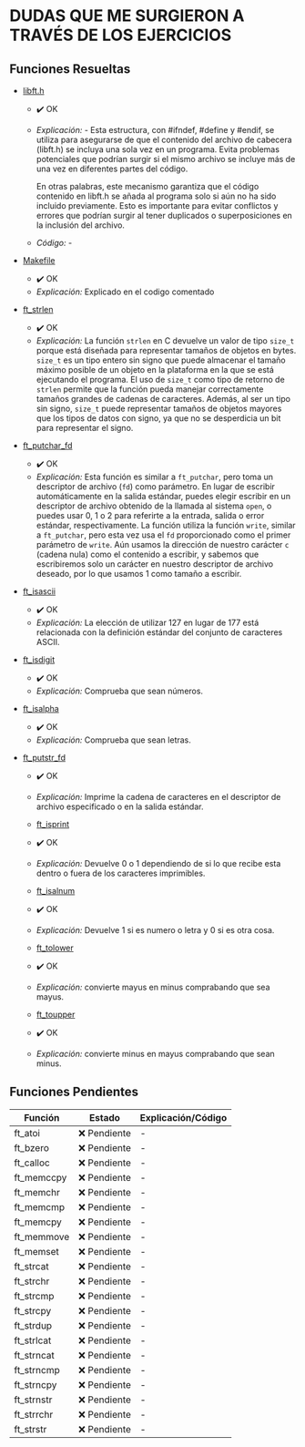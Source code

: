 # DUDAS QUE ME SURGIERON A TRAVÉS DE LOS EJERCICIOS

## Funciones Resueltas

- [libft.h](libft.h)        
  - ✔️ OK  
  - *Explicación:* - Esta estructura, con #ifndef, #define y #endif, se utiliza para asegurarse de que el contenido del archivo de cabecera (libft.h) se incluya una sola vez en un programa. Evita problemas potenciales que podrían surgir si el mismo archivo se incluye más de una vez en diferentes partes del código.

	En otras palabras, este mecanismo garantiza que el código contenido en libft.h se añada al programa solo si aún no ha sido incluido previamente. Esto es importante para evitar conflictos y errores que podrían surgir al tener duplicados o superposiciones en la inclusión del archivo.	
  - *Código:* -

- [Makefile](Makefile)      
  - ✔️ OK  
  - *Explicación:* Explicado en el codigo comentado

- [ft_strlen](ft_strlen.c)  
  - ✔️ OK  
  - *Explicación:* La función `strlen` en C devuelve un valor de tipo `size_t` porque está diseñada para representar tamaños de objetos en bytes. `size_t` es un tipo entero sin signo que puede almacenar el tamaño máximo posible de un objeto en la plataforma en la que se está ejecutando el programa. El uso de `size_t` como tipo de retorno de `strlen` permite que la función pueda manejar correctamente tamaños grandes de cadenas de caracteres. Además, al ser un tipo sin signo, `size_t` puede representar tamaños de objetos mayores que los tipos de datos con signo, ya que no se desperdicia un bit para representar el signo. 

- [ft_putchar_fd](ft_putchar_fd.c) 
  - ✔️ OK  
  - *Explicación:* Esta función es similar a `ft_putchar`, pero toma un descriptor de archivo (`fd`) como parámetro. En lugar de escribir automáticamente en la salida estándar, puedes elegir escribir en un descriptor de archivo obtenido de la llamada al sistema `open`, o puedes usar 0, 1 o 2 para referirte a la entrada, salida o error estándar, respectivamente. La función utiliza la función `write`, similar a `ft_putchar`, pero esta vez usa el `fd` proporcionado como el primer parámetro de `write`. Aún usamos la dirección de nuestro carácter `c` (cadena nula) como el contenido a escribir, y sabemos que escribiremos solo un carácter en nuestro descriptor de archivo deseado, por lo que usamos 1 como tamaño a escribir. 

- [ft_isascii](ft_isascii.c) 
  - ✔️ OK  
  - *Explicación:* La elección de utilizar 127 en lugar de 177 está relacionada con la definición estándar del conjunto de caracteres ASCII.

- [ft_isdigit](ft_isdigit.c) 
  - ✔️ OK  
  - *Explicación:* Comprueba que sean números.

- [ft_isalpha](ft_isalpha.c) 
  - ✔️ OK  
  - *Explicación:* Comprueba que sean letras.

- [ft_putstr_fd](ft_putstr_fd.c) 
  - ✔️ OK  
  - *Explicación:* Imprime la cadena de caracteres en el descriptor de archivo especificado o en la salida estándar.
 
  - [ft_isprint](ft_isprint.c) 
  - ✔️ OK  
  - *Explicación:* Devuelve 0 o 1 dependiendo de si lo que recibe esta dentro o fuera de los caracteres imprimibles.
 
  
  - [ft_isalnum](ft_isalnum.c) 
  - ✔️ OK  
  - *Explicación:* Devuelve 1 si es numero o letra y 0 si  es otra cosa.

  - [ft_tolower](ft_tolower.c) 
  - ✔️ OK  
  - *Explicación:* convierte mayus en minus comprabando que sea mayus.

   - [ft_toupper](ft_toupper.c) 
  - ✔️ OK  
  - *Explicación:* convierte minus en mayus comprabando que sean minus.


## Funciones Pendientes


| Función      | Estado      | Explicación/Código |
|--------------|-------------|---------------------|
| ft_atoi      | ❌ Pendiente | -                   |
| ft_bzero     | ❌ Pendiente | -                   |
| ft_calloc    | ❌ Pendiente | -                   |
| ft_memccpy   | ❌ Pendiente | -                   |
| ft_memchr    | ❌ Pendiente | -                   |
| ft_memcmp    | ❌ Pendiente | -                   |
| ft_memcpy    | ❌ Pendiente | -                   |
| ft_memmove   | ❌ Pendiente | -                   |
| ft_memset    | ❌ Pendiente | -                   |
| ft_strcat    | ❌ Pendiente | -                   |
| ft_strchr    | ❌ Pendiente | -                   |
| ft_strcmp    | ❌ Pendiente | -                   |
| ft_strcpy    | ❌ Pendiente | -                   |
| ft_strdup    | ❌ Pendiente | -                   |
| ft_strlcat   | ❌ Pendiente | -                   |
| ft_strncat   | ❌ Pendiente | -                   |
| ft_strncmp   | ❌ Pendiente | -                   |
| ft_strncpy   | ❌ Pendiente | -                   |
| ft_strnstr   | ❌ Pendiente | -                   |
| ft_strrchr   | ❌ Pendiente | -                   |
| ft_strstr    | ❌ Pendiente | -                   |
